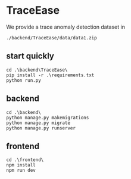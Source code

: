 # TraceEase


We provide a trace anomaly detection dataset in 
```shell
./backend/TraceEase/data/data1.zip
```



## start quickly

```shell
cd .\backend\TraceEase\
pip install -r .\requirements.txt
python run.py
```



## backend

```shell
cd .\backend\
python manage.py makemigrations
python manage.py migrate
python manage.py runserver
```



## frontend

```shell
cd .\frontend\
npm install
npm run dev
```

